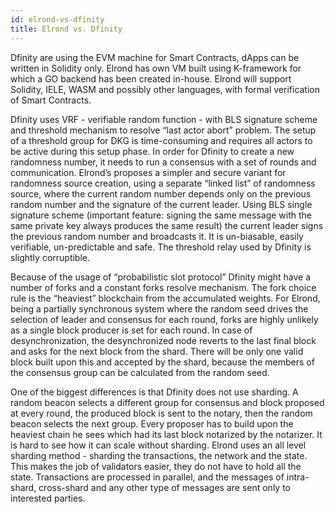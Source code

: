 ```yaml
---
id: elrond-vs-dfinity
title: Elrond vs. Dfinity
---
```


Dfinity are using the EVM machine for Smart Contracts, dApps can be written in Solidity only. Elrond has own VM built using K-framework for which a GO backend has been created in-house. Elrond will support Solidity, IELE, WASM and possibly other languages, with formal verification of Smart Contracts.

Dfinity uses VRF - verifiable random function - with BLS signature scheme and threshold mechanism to resolve “last actor abort” problem. The setup of a threshold group for DKG is time-consuming and requires all actors to be active during this setup phase. In order for Dfinity to create a new randomness number, it needs to run a consensus with a set of rounds and communication. Elrond’s proposes a simpler and secure variant for randomness source creation, using a separate “linked list” of randomness source, where the current random number depends only on the previous random number and the signature of the current leader. Using BLS single signature scheme (important feature: signing the same message with the same private key always produces the same result) the current leader signs the previous random number and broadcasts it. It is un-biasable, easily verifiable, un-predictable and safe. The threshold relay used by Dfinity is slightly corruptible.

Because of the usage of “probabilistic slot protocol” Dfinity might have a number of forks and a constant forks resolve mechanism. The fork choice rule is the “heaviest” blockchain from the accumulated weights. For Elrond, being a partially synchronous system where the random seed drives the selection of leader and consensus for each round, forks are highly unlikely as a single block producer is set for each round. In case of desynchronization, the desynchronized node reverts to the last final block and asks for the next block from the shard. There will be only one valid block built upon this and accepted by the shard, because the members of the consensus group can be calculated from the random seed.

One of the biggest differences is that Dfinity does not use sharding. A random beacon selects a different group for consensus and block proposed at every round, the produced block is sent to the notary, then the random beacon selects the next group. Every proposer has to build upon the heaviest chain he sees which had its last block notarized by the notarizer. It is hard to see how it can scale without sharding. Elrond uses an all level sharding method - sharding the transactions, the network and the state. This makes the job of validators easier, they do not have to hold all the state. Transactions are processed in parallel, and the messages of intra-shard, cross-shard and any other type of messages are sent only to interested parties.